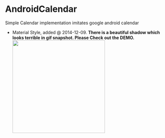 # AndroidCalendar
Simple Calendar implementation imitates google android calendar


* Material Style, added @ 2014-12-09. **There is a beautiful shadow which looks terrible in gif snapshot. Please Check out the DEMO.**
    <div class='row'>
        <img src='http://7xq276.com2.z0.glb.qiniucdn.com/movie.gif' width="300px"/>
    </div>


